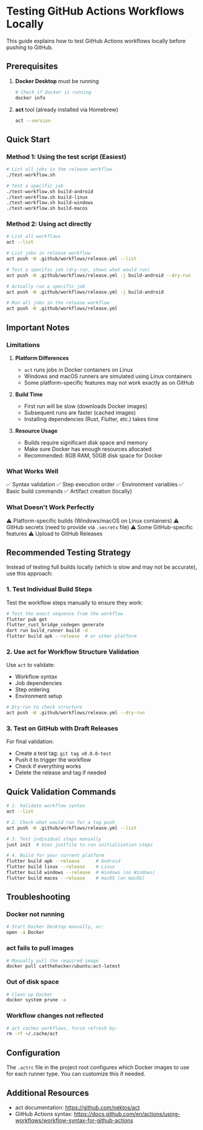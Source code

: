 # Testing GitHub Actions Workflows Locally

This guide explains how to test GitHub Actions workflows locally before pushing to GitHub.

## Prerequisites

1. **Docker Desktop** must be running
   ```bash
   # Check if Docker is running
   docker info
   ```

2. **act** tool (already installed via Homebrew)
   ```bash
   act --version
   ```

## Quick Start

### Method 1: Using the test script (Easiest)

```bash
# List all jobs in the release workflow
./test-workflow.sh

# Test a specific job
./test-workflow.sh build-android
./test-workflow.sh build-linux
./test-workflow.sh build-windows
./test-workflow.sh build-macos
```

### Method 2: Using act directly

```bash
# List all workflows
act --list

# List jobs in release workflow
act push -W .github/workflows/release.yml --list

# Test a specific job (dry-run, shows what would run)
act push -W .github/workflows/release.yml -j build-android --dry-run

# Actually run a specific job
act push -W .github/workflows/release.yml -j build-android

# Run all jobs in the release workflow
act push -W .github/workflows/release.yml
```

## Important Notes

### Limitations

1. **Platform Differences**
   - `act` runs jobs in Docker containers on Linux
   - Windows and macOS runners are simulated using Linux containers
   - Some platform-specific features may not work exactly as on GitHub

2. **Build Time**
   - First run will be slow (downloads Docker images)
   - Subsequent runs are faster (cached images)
   - Installing dependencies (Rust, Flutter, etc.) takes time

3. **Resource Usage**
   - Builds require significant disk space and memory
   - Make sure Docker has enough resources allocated
   - Recommended: 8GB RAM, 50GB disk space for Docker

### What Works Well

✅ Syntax validation
✅ Step execution order
✅ Environment variables
✅ Basic build commands
✅ Artifact creation (locally)

### What Doesn't Work Perfectly

⚠️ Platform-specific builds (Windows/macOS on Linux containers)
⚠️ GitHub secrets (need to provide via `.secrets` file)
⚠️ Some GitHub-specific features
⚠️ Upload to GitHub Releases

## Recommended Testing Strategy

Instead of testing full builds locally (which is slow and may not be accurate), use this approach:

### 1. Test Individual Build Steps

Test the workflow steps manually to ensure they work:

```bash
# Test the exact sequence from the workflow
flutter pub get
flutter_rust_bridge_codegen generate
dart run build_runner build -d
flutter build apk --release  # or other platform
```

### 2. Use act for Workflow Structure Validation

Use `act` to validate:
- Workflow syntax
- Job dependencies
- Step ordering
- Environment setup

```bash
# Dry-run to check structure
act push -W .github/workflows/release.yml --dry-run
```

### 3. Test on GitHub with Draft Releases

For final validation:
- Create a test tag: `git tag v0.0.0-test`
- Push it to trigger the workflow
- Check if everything works
- Delete the release and tag if needed

## Quick Validation Commands

```bash
# 1. Validate workflow syntax
act --list

# 2. Check what would run for a tag push
act push -W .github/workflows/release.yml --list

# 3. Test individual steps manually
just init  # Uses justfile to run initialization steps

# 4. Build for your current platform
flutter build apk --release      # Android
flutter build linux --release    # Linux
flutter build windows --release  # Windows (on Windows)
flutter build macos --release    # macOS (on macOS)
```

## Troubleshooting

### Docker not running
```bash
# Start Docker Desktop manually, or:
open -a Docker
```

### act fails to pull images
```bash
# Manually pull the required image
docker pull catthehacker/ubuntu:act-latest
```

### Out of disk space
```bash
# Clean up Docker
docker system prune -a
```

### Workflow changes not reflected
```bash
# act caches workflows, force refresh by:
rm -rf ~/.cache/act
```

## Configuration

The `.actrc` file in the project root configures which Docker images to use for each runner type. You can customize this if needed.

## Additional Resources

- act documentation: https://github.com/nektos/act
- GitHub Actions syntax: https://docs.github.com/en/actions/using-workflows/workflow-syntax-for-github-actions
